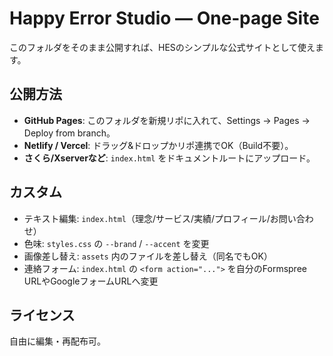 # Happy Error Studio — One‑page Site

このフォルダをそのまま公開すれば、HESのシンプルな公式サイトとして使えます。

## 公開方法
- **GitHub Pages**: このフォルダを新規リポに入れて、Settings → Pages → Deploy from branch。
- **Netlify / Vercel**: ドラッグ&ドロップかリポ連携でOK（Build不要）。
- **さくら/Xserverなど**: `index.html` をドキュメントルートにアップロード。

## カスタム
- テキスト編集: `index.html`（理念/サービス/実績/プロフィール/お問い合わせ）
- 色味: `styles.css` の `--brand` / `--accent` を変更
- 画像差し替え: `assets` 内のファイルを差し替え（同名でもOK）
- 連絡フォーム: `index.html` の `<form action="...">` を自分のFormspree URLやGoogleフォームURLへ変更

## ライセンス
自由に編集・再配布可。
